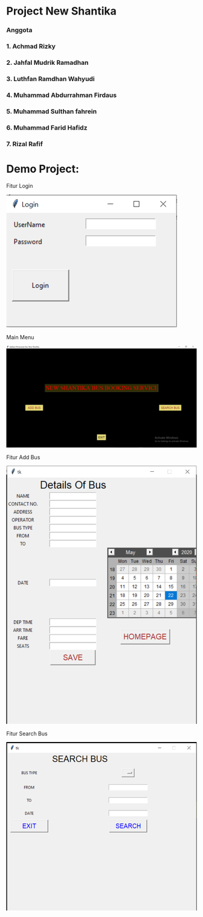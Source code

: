 # Project New Shantika
### Anggota
### 1. Achmad Rizky
### 2. Jahfal Mudrik Ramadhan
### 3. Luthfan Ramdhan Wahyudi
### 4. Muhammad Abdurrahman Firdaus
### 5. Muhammad Sulthan fahrein
### 6. Muhammad Farid Hafidz
### 7. Rizal Rafif

# Demo Project:

Fitur Login

![](https://github.com/RPL-Project-TelU/new-Shantika/blob/main/Demo/login1.PNG?raw=true)

Main Menu

![](https://github.com/RPL-Project-TelU/new-Shantika/blob/main/Demo/main.PNG?raw=true)

Fitur Add Bus

![](https://github.com/RPL-Project-TelU/new-Shantika/blob/main/Demo/addbuss.PNG?raw=true)

Fitur Search Bus

![](https://github.com/RPL-Project-TelU/new-Shantika/blob/main/Demo/searchbuss.PNG?raw=true)
